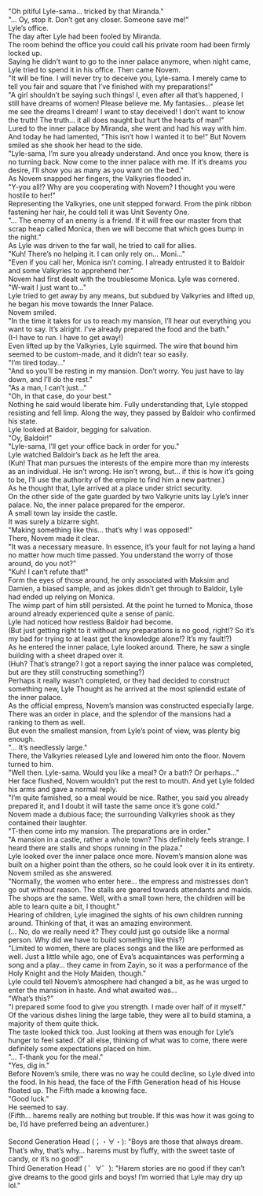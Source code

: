 <br/>
"Oh pitiful Lyle-sama… tricked by that Miranda."<br/>
"… Oy, stop it. Don’t get any closer. Someone save me!"<br/>
Lyle’s office.<br/>
The day after Lyle had been fooled by Miranda.<br/>
The room behind the office you could call his private room had been firmly locked up.<br/>
Saying he didn’t want to go to the inner palace anymore, when night came, Lyle tried to spend it in his office. Then came Novem.<br/>
"It will be fine. I will never try to deceive you, Lyle-sama. I merely came to tell you fair and square that I’ve finished with my preparations!"<br/>
"A girl shouldn’t be saying such things! I, even after all that’s happened, I still have dreams of women! Please believe me. My fantasies… please let me see the dreams I dream! I want to stay deceived! I don’t want to know the truth! The truth… it all does naught but hurt the hearts of man!"<br/>
Lured to the inner palace by Miranda, she went and had his way with him.<br/>
And today he had lamented, "This isn’t how I wanted it to be!" But Novem smiled as she shook her head to the side.<br/>
"Lyle-sama, I’m sure you already understand. And once you know, there is no turning back. Now come to the inner palace with me. If it’s dreams you desire, I’ll show you as many as you want on the bed."<br/>
As Novem snapped her fingers, the Valkyries flooded in.<br/>
"Y-you all!? Why are you cooperating with Novem? I thought you were hostile to her!"<br/>
Representing the Valkyries, one unit stepped forward. From the pink ribbon fastening her hair, he could tell it was Unit Seventy One.<br/>
"… The enemy of an enemy is a friend. If it will free our master from that scrap heap called Monica, then we will become that which goes bump in the night."<br/>
As Lyle was driven to the far wall, he tried to call for allies.<br/>
"Kuh! There’s no helping it. I can only rely on… Moni…"<br/>
"Even if you call her, Monica isn’t coming. I already entrusted it to Baldoir and some Valkyries to apprehend her."<br/>
Novem had first dealt with the troublesome Monica. Lyle was cornered.<br/>
"W-wait I just want to…"<br/>
Lyle tried to get away by any means, but subdued by Valkyries and lifted up, he began his move towards the Inner Palace.<br/>
Novem smiled.<br/>
"In the time it takes for us to reach my mansion, I’ll hear out everything you want to say. It’s alright. I’ve already prepared the food and the bath."<br/>
(I-I have to run. I have to get away!)<br/>
Even lifted up by the Valkyries, Lyle squirmed. The wire that bound him seemed to be custom-made, and it didn’t tear so easily.<br/>
"I’m tired today…"<br/>
"And so you’ll be resting in my mansion. Don’t worry. You just have to lay down, and I’ll do the rest."<br/>
"As a man, I can’t just…"<br/>
"Oh, in that case, do your best."<br/>
Nothing he said would liberate him. Fully understanding that, Lyle stopped resisting and fell limp. Along the way, they passed by Baldoir who confirmed his state.<br/>
Lyle looked at Baldoir, begging for salvation.<br/>
"Oy, Baldoir!"<br/>
"Lyle-sama, I’ll get your office back in order for you."<br/>
Lyle watched Baldoir’s back as he left the area.<br/>
(Kuh! That man pursues the interests of the empire more than my interests as an individual. He isn’t wrong. He isn’t wrong, but… if this is how it’s going to be, I’ll use the authority of the empire to find him a new partner.)<br/>
As he thought that, Lyle arrived at a place under strict security.<br/>
On the other side of the gate guarded by two Valkyrie units lay Lyle’s inner palace. No, the inner palace prepared for the emperor.<br/>
A small town lay inside the castle.<br/>
It was surely a bizarre sight.<br/>
"Making something like this… that’s why I was opposed!"<br/>
There, Novem made it clear.<br/>
"It was a necessary measure. In essence, it’s your fault for not laying a hand no matter how much time passed. You understand the worry of those around, do you not?"<br/>
"Kuh! I can’t refute that!"<br/>
Form the eyes of those around, he only associated with Maksim and Damien, a biased sample, and as jokes didn’t get through to Baldoir, Lyle had ended up relying on Monica.<br/>
The wimp part of him still persisted. At the point he turned to Monica, those around already experienced quite a sense of panic.<br/>
Lyle had noticed how restless Baldoir had become.<br/>
(But just getting right to it without any preparations is no good, right!? So it’s my bad for trying to at least get the knowledge alone!? It’s my fault!?)<br/>
As he entered the inner palace, Lyle looked around. There, he saw a single building with a sheet draped over it.<br/>
(Huh? That’s strange? I got a report saying the inner palace was completed, but are they still constructing something?)<br/>
Perhaps it really wasn’t completed, or they had decided to construct something new, Lyle Thought as he arrived at the most splendid estate of the inner palace.<br/>
As the official empress, Novem’s mansion was constructed especially large. There was an order in place, and the splendor of the mansions had a ranking to them as well.<br/>
But even the smallest mansion, from Lyle’s point of view, was plenty big enough.<br/>
"… It’s needlessly large."<br/>
There, the Valkyries released Lyle and lowered him onto the floor. Novem turned to him.<br/>
"Well then. Lyle-sama. Would you like a meal? Or a bath? Or perhaps…"<br/>
Her face flushed, Novem wouldn’t put the rest to mouth. And yet Lyle folded his arms and gave a normal reply.<br/>
"I’m quite famished, so a meal would be nice. Rather, you said you already prepared it, and I doubt it will taste the same once it’s gone cold."<br/>
Novem made a dubious face; the surrounding Valkyries shook as they contained their laughter.<br/>
"T-then come into my mansion. The preparations are in order."<br/>
"A mansion in a castle, rather a whole town? This definitely feels strange. I heard there are stalls and shops running in the plaza."<br/>
Lyle looked over the inner palace once more. Novem’s mansion alone was built on a higher point than the others, so he could look over it in its entirety.<br/>
Novem smiled as she answered.<br/>
"Normally, the women who enter here… the empress and mistresses don’t go out without reason. The stalls are geared towards attendants and maids. The shops are the same. Well, with a small town here, the children will be able to learn quite a bit, I thought."<br/>
Hearing of children, Lyle imagined the sights of his own children running around. Thinking of that, it was an amazing environment.<br/>
(… No, do we really need it? They could just go outside like a normal person. Why did we have to build something like this?)<br/>
"Limited to women, there are places songs and the like are performed as well. Just a little while ago, one of Eva’s acquaintances was performing a song and a play… they came in from Zayin, so it was a performance of the Holy Knight and the Holy Maiden, though."<br/>
Lyle could tell Novem’s atmosphere had changed a bit, as he was urged to enter the mansion in haste. And what awaited was…<br/>
"What’s this?"<br/>
"I prepared some food to give you strength. I made over half of it myself."<br/>
Of the various dishes lining the large table, they were all to build stamina, a majority of them quite thick.<br/>
The taste looked thick too. Just looking at them was enough for Lyle’s hunger to feel sated. Of all else, thinking of what was to come, there were definitely some expectations placed on him.<br/>
"… T-thank you for the meal."<br/>
"Yes, dig in."<br/>
Before Novem’s smile, there was no way he could decline, so Lyle dived into the food. In his head, the face of the Fifth Generation head of his House floated up. The Fifth made a knowing face.<br/>
"Good luck."<br/>
He seemed to say.<br/>
(Fifth… harems really are nothing but trouble. If this was how it was going to be, I’d have preferred being an adventurer.)<br/>
<br/>
Second Generation Head (；・∀・): "Boys are those that always dream. That’s why, that’s why… harems must by fluffy, with the sweet taste of candy, or it’s no good!"<br/>
Third Generation Head ( ゜∀゜): "Harem stories are no good if they can’t give dreams to the good girls and boys! I’m worried that Lyle may dry up lol."<br/>
